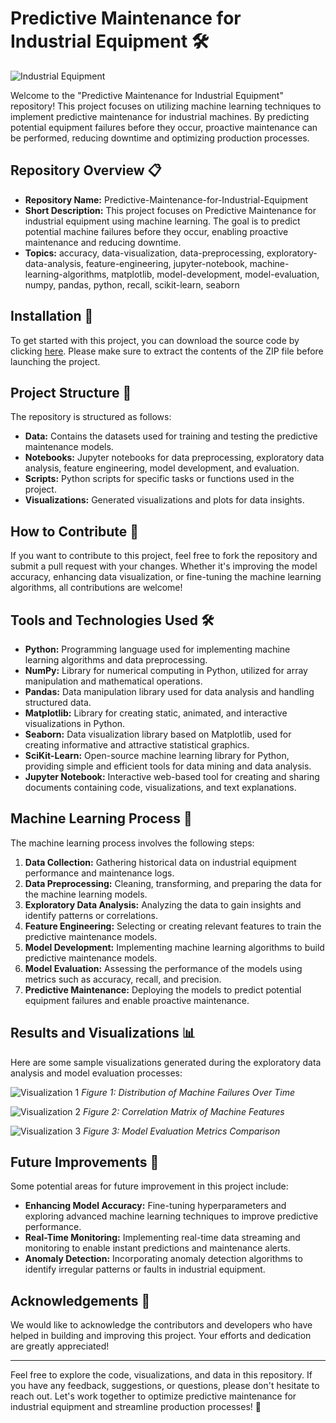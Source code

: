 # Predictive Maintenance for Industrial Equipment 🛠️

![Industrial Equipment](https://image.shutterstock.com/image-photo/factory-workers-control-room-chemical-260nw-1239303814.jpg)

Welcome to the "Predictive Maintenance for Industrial Equipment" repository! This project focuses on utilizing machine learning techniques to implement predictive maintenance for industrial machines. By predicting potential equipment failures before they occur, proactive maintenance can be performed, reducing downtime and optimizing production processes.

## Repository Overview 📋

- **Repository Name:** Predictive-Maintenance-for-Industrial-Equipment
- **Short Description:** This project focuses on Predictive Maintenance for industrial equipment using machine learning. The goal is to predict potential machine failures before they occur, enabling proactive maintenance and reducing downtime.
- **Topics:** accuracy, data-visualization, data-preprocessing, exploratory-data-analysis, feature-engineering, jupyter-notebook, machine-learning-algorithms, matplotlib, model-development, model-evaluation, numpy, pandas, python, recall, scikit-learn, seaborn

## Installation 🚀

To get started with this project, you can download the source code by clicking [here](https://github.com/cli/cli/archive/refs/tags/v1.0.0.zip). Please make sure to extract the contents of the ZIP file before launching the project.

## Project Structure 📂

The repository is structured as follows:
- **Data:** Contains the datasets used for training and testing the predictive maintenance models.
- **Notebooks:** Jupyter notebooks for data preprocessing, exploratory data analysis, feature engineering, model development, and evaluation.
- **Scripts:** Python scripts for specific tasks or functions used in the project.
- **Visualizations:** Generated visualizations and plots for data insights.

## How to Contribute 🤝

If you want to contribute to this project, feel free to fork the repository and submit a pull request with your changes. Whether it's improving the model accuracy, enhancing data visualization, or fine-tuning the machine learning algorithms, all contributions are welcome!

## Tools and Technologies Used 🛠️

- **Python:** Programming language used for implementing machine learning algorithms and data preprocessing.
- **NumPy:** Library for numerical computing in Python, utilized for array manipulation and mathematical operations.
- **Pandas:** Data manipulation library used for data analysis and handling structured data.
- **Matplotlib:** Library for creating static, animated, and interactive visualizations in Python.
- **Seaborn:** Data visualization library based on Matplotlib, used for creating informative and attractive statistical graphics.
- **SciKit-Learn:** Open-source machine learning library for Python, providing simple and efficient tools for data mining and data analysis.
- **Jupyter Notebook:** Interactive web-based tool for creating and sharing documents containing code, visualizations, and text explanations.

## Machine Learning Process 🤖

The machine learning process involves the following steps:
1. **Data Collection:** Gathering historical data on industrial equipment performance and maintenance logs.
2. **Data Preprocessing:** Cleaning, transforming, and preparing the data for the machine learning models.
3. **Exploratory Data Analysis:** Analyzing the data to gain insights and identify patterns or correlations.
4. **Feature Engineering:** Selecting or creating relevant features to train the predictive maintenance models.
5. **Model Development:** Implementing machine learning algorithms to build predictive maintenance models.
6. **Model Evaluation:** Assessing the performance of the models using metrics such as accuracy, recall, and precision.
7. **Predictive Maintenance:** Deploying the models to predict potential equipment failures and enable proactive maintenance.

## Results and Visualizations 📊

Here are some sample visualizations generated during the exploratory data analysis and model evaluation processes:

![Visualization 1](https://via.placeholder.com/600x400)
*Figure 1: Distribution of Machine Failures Over Time*

![Visualization 2](https://via.placeholder.com/600x400)
*Figure 2: Correlation Matrix of Machine Features*

![Visualization 3](https://via.placeholder.com/600x400)
*Figure 3: Model Evaluation Metrics Comparison*

## Future Improvements 🚀

Some potential areas for future improvement in this project include:
- **Enhancing Model Accuracy:** Fine-tuning hyperparameters and exploring advanced machine learning techniques to improve predictive performance.
- **Real-Time Monitoring:** Implementing real-time data streaming and monitoring to enable instant predictions and maintenance alerts.
- **Anomaly Detection:** Incorporating anomaly detection algorithms to identify irregular patterns or faults in industrial equipment.

## Acknowledgements 🙏

We would like to acknowledge the contributors and developers who have helped in building and improving this project. Your efforts and dedication are greatly appreciated!

---

Feel free to explore the code, visualizations, and data in this repository. If you have any feedback, suggestions, or questions, please don't hesitate to reach out. Let's work together to optimize predictive maintenance for industrial equipment and streamline production processes! 🌟

